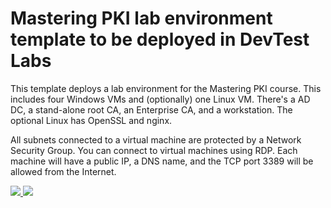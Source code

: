 # Mastering PKI lab environment template to be deployed in DevTest Labs

This template deploys a lab environment for the Mastering PKI course. This includes four Windows VMs and (optionally) one Linux VM. There's a AD DC, a stand-alone root CA, an Enterprise CA, and a workstation. The optional Linux has OpenSSL and nginx.

All subnets connected to a virtual machine are protected by a Network Security Group. You can connect to virtual machines using RDP. Each machine will have a public IP, a DNS name, and the TCP port 3389 will be allowed from the Internet.

<a href="https://portal.azure.com/#create/Microsoft.Template/uri/https%3A%2F%2Fraw.githubusercontent.com%2FPaulDashe%2FLab-Environments%2Fmaster%2FEnvironments%2FMastering-PKI%2Fazuredeploy.json" target="_blank">
    <img src="http://azuredeploy.net/deploybutton.png"/>
</a>
<a href="http://armviz.io/#/?load=https%3A%2F%2Fraw.githubusercontent.com%2FPaulDashe%2FLab-Environments%2Fmaster%2FMastering-PKI%2Fazuredeploy.json" target="_blank">
    <img src="http://armviz.io/visualizebutton.png"/>
</a>
